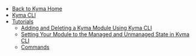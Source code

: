 <!-- markdown-link-check-disable -->
* [Back to Kyma Home](/)
* [Kyma CLI](/cli/user/README.md)
* [Tutorials](/cli/user/tutorials/README.md)
    * [Adding and Deleting a Kyma Module Using Kyma CLI](/cli/user/tutorials/01-10-add-delete-modules)
    * [Setting Your Module to the Managed and Unmanaged State in Kyma CLI](/cli/user/tutorials/01-11-manage-unmanage-modules)
    * [Commands](cli/user/gen-docs)
<!-- markdown-link-check-enable -->